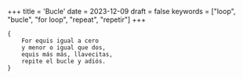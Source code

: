 +++
title = 'Bucle'
date = 2023-12-09
draft = false
keywords = ["loop", "bucle", "for loop", "repeat", "repetir"]
+++

	{
		For equis igual a cero
		y menor o igual que dos,
		equis más más, llavecitas,
		repite el bucle y adiós.
	}
